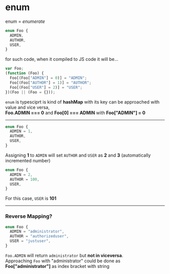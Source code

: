# enum

enum = _enumerate_

```ts
enum Foo {
  ADMIN,
  AUTHOR,
  USER,
}
```

for such code, when it compiled to JS code it will be...

```ts
var Foo;
(function (Foo) {
  Foo[(Foo["ADMIN"] = 0)] = "ADMIN";
  Foo[(Foo["AUTHOR"] = 1)] = "AUTHOR";
  Foo[(Foo["USER"] = 2)] = "USER";
})(Foo || (Foo = {}));
```

`enum` is typesciprt is kind of **hashMap** with its key can be approached with value and vice versa,  
**Foo.ADMIN === 0** and **Foo[0] === ADMIN** with **Foo["ADMIN"] = 0**

---

```ts
enum Foo {
  ADMIN = 1,
  AUTHOR,
  USER,
}
```

Assigning **1** to `ADMIN` will set `AUTHOR` and `USER` as **2** and **3** (automatically incremented number)

```ts
enum Foo {
  ADMIN = 2,
  AUTHOR = 100,
  USER,
}
```

For this case, `USER` is **101**

---

### Reverse Mapping?

```ts
enum Foo {
  ADMIN = "administrator",
  AUTHOR = "authorizeduser",
  USER = "justuser",
}
```

`Foo.ADMIN` will return `administrator` but **not in viceversa**.  
Approaching `Foo` with "administrator" could be done as **Foo["administrator"]** as index bracket with string
